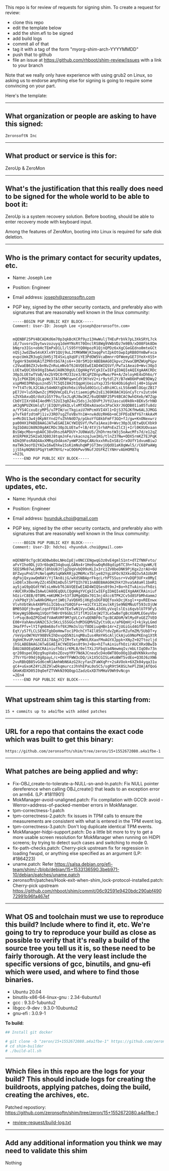 This repo is for review of requests for signing shim.  To create a request for review:

- clone this repo
- edit the template below
- add the shim.efi to be signed
- add build logs
- commit all of that
- tag it with a tag of the form "myorg-shim-arch-YYYYMMDD"
- push that to github
- file an issue at https://github.com/rhboot/shim-review/issues with a link to your branch

Note that we really only have experience with using grub2 on Linux, so asking
us to endorse anything else for signing is going to require some convincing on
your part.

Here's the template:

-------------------------------------------------------------------------------
What organization or people are asking to have this signed:
-------------------------------------------------------------------------------
```
ZeronsoftN Inc
```



-------------------------------------------------------------------------------
What product or service is this for:
-------------------------------------------------------------------------------
ZeroUp & ZeroMon

-------------------------------------------------------------------------------
What's the justification that this really does need to be signed for the whole world to be able to boot it:
-------------------------------------------------------------------------------
ZeroUp is a system recovery solution. Before booting, should be able to enter recovery mode with keyboard input.

Among the features of ZeroMon, booting into Linux is required for safe disk deletion.

-------------------------------------------------------------------------------
Who is the primary contact for security updates, etc.
-------------------------------------------------------------------------------
- Name: Joseph Lee

- Position: Engineer

- Email address: joseph@zeronsoftn.com

- PGP key, signed by the other security contacts, and preferably also with signatures that are reasonably well known in the linux community:

  ```
  -----BEGIN PGP PUBLIC KEY BLOCK-----
  Comment: User-ID:	Joseph Lee <joseph@zeronsoftn.com>
  
  
  mQENBF25PV4BCADKd6m70p3qkBcKCRf9yz13HwWuljTHEuPrbVk7pL3XkSRYL7ck
  iE/7uvoroIbytwvzozuyq1deHYNsRt70OnclRS8Wg9VWbVDz7m9B9/xD08Fbk8Dm
  bNqro3IGs+obHcTEmPxD1Ll/lS95YtQ0HpozR1QjnQPDz6xXgCGeGEdno0mteGCt
  nQSjJwdZbwS4sKXlx9Y1QUj9uLJtMKWNWjK3aqqPxtZpkOtGwpIpRB8OYmBwFxca
  evpcUmkZR3ugGjbH5j7E4SxLqXqUFiYE3PdOW5VcaBmnrrOFWemyGE73YeX+XS5+
  fpgHr93mXHUA1fZPRhtbG7Ajs6++38r5M1QrABEBAAG0Ikpvc2VwaCBMZWUgPGpv
  c2VwaEB6ZXJvbnNvZnRuLmNvbT6JAVQEEwEIAD4WIQSVf/PwTa1Aeai0+Wvc30p3
  LUEtwQUCXbk9XgIbAwUJA8N30gULCQgHAgYVCgkICwIEFgIDAQIeAQIXgAAKCRDc
  30p3LUEtwTVaB/4x2bYDC0rMJ33ze3/BCqPZ8npvMwo/Pm+A/ZeloyHE4xDh6o/Y
  VyIcP6KID6jQLgvWc37AlKMWYqwnCdY3KYeV2+ir9ytdl2Y/B7eW86HPoWE9DWy2
  xspMHO3PNhqusznd5lTC5Q5I8HJtQqpHjUeiuYxpJ35r6U4Obi6ghnlj40+1GpvH
  Y+Tt4Tc9LX2CAkz54mNXtgDkVh6xiV9aSd0O1cLCvBhiHCLsL5S6eW8lOGqcZB17
  pE7JV+lu5XQwnZcjM9QVmCpELFvitiaemigMv2sEi369K8ACH1GnCyTcrv2uts04
  sZVXbAxuQO/doXiGSY79u/SxJLqRJ8w3KZ/6uQENBF25PV4BCAC9whOXeb/W7Zqp
  CbOYIIXrU84I4edMhl52UI3q0Z4uJ5dsjJo3DVPtJVtUJascuU0k0k+8EKv5rhNO
  aK3gNPUZKUmlqT/jEIQUYy8kQLvlxMTXD0xAUaoGx3PaCkXrJ6QDB01ia05Tu8dz
  a/YYS4CcxuEcyMP5/u7PIW/ucTkgiaiU7HPcmXVI4Xl1+DjS37GJKfHw6AL3JMGG
  p7vfk8fzdtmPj1ivJ3RO7sgZToVBxYn1W+nvAdUzRH6b+mC3FPEoENfYG7rAkAxM
  o+McDU13w4j0KpNtYnd2fvZhhNdO7p/pGkoYfG8kbFmFf3GQ+fJ/gw+KnONexwrz
  pa00HX1PABEBAAGJATwEGAEIACYWIQSVf/PwTa1Aeai0+Wvc30p3LUEtwQUCXbk9
  XgIbDAUJA8N30gAKCRDc30p3LUEtwf+lB/4tVj5rhAPnExZlC3j+Irl0KXUOvaan
  BsSWpcMbo+qbAOC38vOhsz6APDUY+JU0WaU5/2hDhrmstW3j5oAwcMfs7d/e12qZ
  AtERPKK25H2aOJQ8OJ8tqmJnFe/skacnzqJueIKG/tlnZ37Nw+ODX5rmKZ7EJPqK
  kDkQ9FosRAQ4AxXMRqzDdAsm7ymWP2OmpCANzkxxhRuInS8zIrxOUfY1dvumBiwJ
  maTWk3eoYD2YAIw16wEhkw1SsKimNuhqWPjGT3mvjUQdO1aK8qWwl5//C68PaAWg
  jjS5kpNQN6SPGgYtmM7NYG/+aC0O6Pwv9NufJOSFKZlYNHrvAbHOM87q
  =h23L
  -----END PGP PUBLIC KEY BLOCK-----
  ```

  

-------------------------------------------------------------------------------
Who is the secondary contact for security updates, etc.
-------------------------------------------------------------------------------
- Name: Hyunduk choi

- Position: Engineer

- Email address: hyunduk.choi@gmail.com

- PGP key, signed by the other security contacts, and preferably also with signatures that are reasonably well known in the linux community:

  ```
  -----BEGIN PGP PUBLIC KEY BLOCK-----
  Comment: User-ID:	hdchoi <hyunduk.choi@gmail.com>
  
  
  mQENBF0cTgcBCADBwbBoLNHoIpEjv0NCCENgwqG3z0vE4gmlS1nt+dTZfNNFvto/
  aFvYIho0DLjU3r6bqWZ34qbuqLGANx4r1He0swOqRd8qdip6TC3h+f42vXgvWK/E
  5EESMk07wLbMKzl8hbU8JtlgZUqVvbQ99sKLIx3rc1ZV0beDNK9PjKgx2zrAU+6U
  8FZwyuPnGlPcNelqmMzSqKWkRRjp2M6McxTblye82YgLUFOc92Xkv8Q3v5A1UbUM
  dgPajQxyawQmRAY/YjTAn8ijG/wXdSNBAprFkqcLrhPTSSusr+VvDQP3UF+x0MyI
  ixD8lx38xnHyZZc45EN1mDu5l5PTQIh7811nABEBAAG0H2hkY2hvaSA8aHl1bmR1
  ay5jaG9pQGdtYWlsLmNvbT6JAVQEEwEIAD4WIQSes0t9nJ+Bo+hITvAiniufhOzi
  rAUCXRxOBwIbAwUJA8OEqQULCQgHAgYVCgkICwIEFgIDAQIeAQIXgAAKCRAiniuf
  hOzirC8EB/0T0ML+mKUMK3+53f3UMgdQ8x7013nj4Xcc6TPK2Cv5d8SFbMh4ammJ
  /xkP0qYjhlwAHkGM4ynt1W0i7aVQ6H5jXKg5sDGF8QEfoxkDcjKsgl++pvREEnwx
  VlvhVbtWsk4X0PhSiICbbva7G0QSFo++m1CfX1ZCeulkRjSe9NEMNuUf593cOjUW
  BM05OQFj9vqmlzqnFFE8fekTEeTwN1VyvCWAL43dXLyVxqlslEsi6qvblU7F9Fy5
  9UeyWgS0BeHq1VQoYfH0rOY6GbLST1flM1GlmjW2T3Le5wBeTgBcXUAMLEGeyVbv
  lrPsqcBoQZPQImEfVAmRXMf9M7gVLCxYuQENBF0cTgcBCADbM/WlMydFoGEZ7VEO
  E00+VahAmvUAN2C5Jc5KcLS5SGGchdM3GQMVGZyCtsOLv/aP6QmHj+I+kjkyLGmd
  3HafPfv+lYIfqH8m68ofnf9XJMm3slU/f8DEiuqHBn14r+ZjUGiGsd4GfDFf8e03
  EqY/y57fLCLSE9GTgbDoHmwToc1POchCYT4Il85GftdvZpKurRZufmZM/5UbDT+y
  /VeVpsOW7KUY98BVkIhDxvpQ5N3inqM8uIus4RmYHScAljCkAjuG9NoPKEng1XtR
  XghHCRvUP/mXCEA178AgJY2IM+TxtyMWVLRXaxFMoAGYXJppk+XNyZ+02Ttozljd
  jhSLABEBAAGJATwEGAEIACYWIQSes0t9nJ+Bo+hITvAiniufhOzirAUCXRxOBwIb
  DAUJA8OEqQAKCRAiniufhOzirKMLB/0elTXiJSFbqVa4NewmqIv/mbLtIqO8v73n
  qr208speC0Qzg9upVabs2EovpYRY7NdAJCnea5cD4o6WT8OoOOg1DaBVKNkkvnhg
  JTVrYGr09dj0g8payL/c+OmYfFWW3cDQ/ik1X5CGISLeKoBWT5vdEo+Q3OJ6zXN6
  2vuRBbQB85vGd6cmR1AmhWbN6AzG2XcyfanZFaWXqPr+2sAVOok+6XZk04yqa31u
  gC4+uGxoKZ4YiZEZ9lwDkqmurczJhVhEPaL0o5C5/sgR9t5K8SLhePlZOAjAfQoG
  GKmKdDXD05I0qOeFZTVWkN39QOqp1ZadzGxXD7hMHaV9Wh9vNcgn
  =2En4
  -----END PGP PUBLIC KEY BLOCK-----
  
  ```

  

-------------------------------------------------------------------------------
What upstream shim tag is this starting from:
-------------------------------------------------------------------------------
```
15 + commits up to a4a1fbe with added patches
```



-------------------------------------------------------------------------------
URL for a repo that contains the exact code which was built to get this binary:
-------------------------------------------------------------------------------
```
https://github.com/zeronsoftn/shim/tree/zeron/15+1552672080.a4a1fbe-1
```



-------------------------------------------------------------------------------
What patches are being applied and why:
-------------------------------------------------------------------------------

* Fix-OBJ_create-to-tolerate-a-NULL-sn-and-ln.patch:
  Fix NULL pointer dereference when calling OBJ_create() that leads to an exception error on arm64. (LP: #1811901)
* MokManager-avoid-unaligned.patch:
  Fix compilation with GCC9: avoid -Werror=address-of-packed-member errors in MokManager.
* tpm-correctness-1.patch
* tpm-correctness-2.patch:
  fix issues in TPM calls to ensure the measurements are consistent with what is entered in the TPM event log.
* tpm-correctness-3.patch:
  Don't log duplicate identical TPM events.
* MokManager-hidpi-support.patch:
  Do a little bit more to try to get a more usable screen resolution for MokManager when running on HiDPI screens; by trying to detect such cases and switching to mode 0.
* fix-path-checks.patch:
  Cherry-pick upstream fix for regression in loading fwupd, or anything else specified as an argument (LP: #1864223)
* uname.patch:
  Refer https://salsa.debian.org/efi-team/shim/-/blob/debian/15+1533136590.3beb971-10/debian/patches/uname.patch
* zeronsoftn/patches/Hook-exit-when-shim_lock-protocol-installed.patch:
  Cherry-pick upstream https://github.com/rhboot/shim/commit/06c92591e9420bdc290abf49072991b96fa467ef

-------------------------------------------------------------------------------
What OS and toolchain must we use to reproduce this build?  Include where to find it, etc.  We're going to try to reproduce your build as close as possible to verify that it's really a build of the source tree you tell us it is, so these need to be fairly thorough. At the very least include the specific versions of gcc, binutils, and gnu-efi which were used, and where to find those binaries.
-------------------------------------------------------------------------------
* Ubuntu 20.04
* binutils-x86-64-linux-gnu : 2.34-6ubuntu1
* gcc : 9.3.0-1ubuntu2
* libgcc-9-dev : 9.3.0-10ubuntu2
* gnu-efi : 3.0.9-1



**To build:**

```bash
## Install git docker

# git clone -b "zeron/15+1552672080.a4a1fbe-1" https://github.com/zeronsoftn/shim-builder.git
# cd shim-builder
# ./build-all.sh
```



-------------------------------------------------------------------------------
Which files in this repo are the logs for your build?   This should include logs for creating the buildroots, applying patches, doing the build, creating the archives, etc.
-------------------------------------------------------------------------------
Patched repostiory: https://github.com/zeronsoftn/shim/tree/zeron/15+1552672080.a4a1fbe-1

* [review-request/build-log.txt](review-request/build-log.txt)

-------------------------------------------------------------------------------
Add any additional information you think we may need to validate this shim
-------------------------------------------------------------------------------
Nothing

